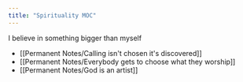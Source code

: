 ```yaml
---
title: "Spirituality MOC"
---
```

I believe in something bigger than myself
+ [[Permanent Notes/Calling isn't chosen it's discovered]]
+ [[Permanent Notes/Everybody gets to choose what they worship]]
+ [[Permanent Notes/God is an artist]]